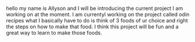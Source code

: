 hello my name is Allyson and I will be introducing the current project I am working on at the moment. I am currentyl working on the project called 
odin recipes what I basically have to do is 
think of 3 foods of ur choice and right the steps on how to make that food.
I think this project will be fun and a great way to learn to make those foods. 
